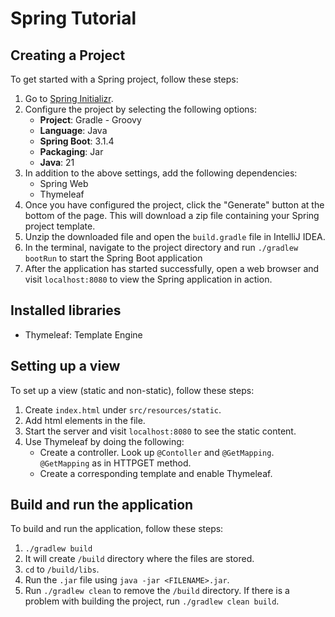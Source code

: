 # Spring Tutorial

## Creating a Project
To get started with a Spring project, follow these steps:
1. Go to [Spring Initializr](https://start.spring.io/).
2. Configure the project by selecting the following options:
    - **Project**: Gradle - Groovy
    - **Language**: Java
    - **Spring Boot**: 3.1.4
    - **Packaging**: Jar
    - **Java**: 21
3. In addition to the above settings, add the following dependencies:
    - Spring Web
    - Thymeleaf
4. Once you have configured the project, click the "Generate" button at the bottom of the page. This will download a zip file containing your Spring project template.
5. Unzip the downloaded file and open the `build.gradle` file in IntelliJ IDEA.
6. In the terminal, navigate to the project directory and run `./gradlew bootRun` to start the Spring Boot application
7. After the application has started successfully, open a web browser and visit `localhost:8080` to view the Spring application in action.

## Installed libraries
- Thymeleaf: Template Engine

## Setting up a view
To set up a view (static and non-static), follow these steps:
1. Create `index.html` under `src/resources/static`.
2. Add html elements in the file.
3. Start the server and visit `localhost:8080` to see the static content.
4. Use Thymeleaf by doing the following:
     - Create a controller. Look up `@Contoller` and `@GetMapping`. `@GetMapping` as in HTTPGET method.
     - Create a corresponding template and enable Thymeleaf.

## Build and run the application
To build and run the application, follow these steps:
1. `./gradlew build`
2. It will create `/build` directory where the files are stored.
3. `cd` to `/build/libs`.
4. Run the `.jar` file using `java -jar <FILENAME>.jar`.
5. Run `./gradlew clean` to remove the `/build` directory.  If there is a problem with building the project, run `./gradlew clean build`.